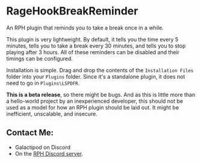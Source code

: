 # RageHookBreakReminder

An RPH plugin that reminds you to take a break once in a while.

This plugin is very lightweight. By default, it tells you the time
every 5 minutes, tells you to take a break every 30 minutes, and tells you to
stop playing after 3 hours. All of these reminders can be disabled and their
timings can be configured.

Installation is simple. Drag and drop the contents of the `Installation Files`
folder into your `Plugins` folder. Since it's a standalone plugin, it does not
need to go in `Plugins\LSPDFR`.

**This is a beta release**, so there might be bugs. And as this is little
more than a hello-world project by an inexperienced developer, this should not
be used as a model for how an RPH plugin should be laid out. It might be
inefficient, unscalable, and insecure.

## Contact Me:

- Galactipod on Discord
- On the [RPH Discord server](discord.gg/z8N5P9MCRx).